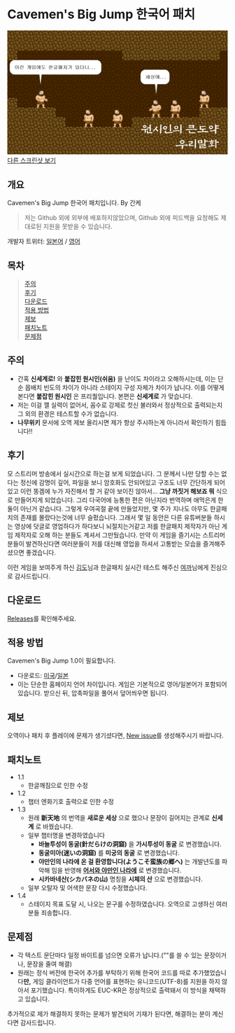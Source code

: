 # Cavemen's Big Jump 한국어 패치
![메인](0.png)  
[다른 스크린샷 보기](screenshot.md)  
## 개요
Cavemen's Big Jump 한국어 패치입니다. By 간케  
> 저는 Github 외에 외부에 배포하지않았으며, Github 외에 피드백을 요청해도 제대로된 지원을 못받을 수 있습니다.  

개발자 트위터: [일본어](https://twitter.com/kyokz_jp) / [영어](https://twitter.com/kyokz_en)

## 목차
> [주의](#주의)  
> [후기](#후기)  
> [다운로드](#다운로드)  
> [적용 방법](#적용-방법)  
> [제보](#제보)  
> [패치노트](#패치노트)  
> [문제점](#문제점)  

## 주의
* 간혹 __신세계로!__ 와 __붙잡힌 원시인(쉬움)__ 을 난이도 차이라고 오해하시는데, 이는 단순 몹배치 빈도의 차이가 아니라 스테이지 구성 자체가 차이가 납니다. 이를 어떻게 본다면 __붙잡힌 원시인__ 은 프리퀄입니다. 본편은 __신세계로__ 가 맞습니다.
* 저는 이걸 깰 실력이 없어서, 꼼수로 강제로 컷신 불러와서 정상적으로 출력되는지 그 외의 환경은 테스트할 수가 없습니다.
* __나무위키__ 문서에 오역 제보 올리시면 제가 항상 주시하는게 아니라서 확인하기 힘듭니다!!

## 후기
모 스트리머 방송에서 실시간으로 하는걸 보게 되었습니다. 그 분께서 나만 당할 수는 없다는 정신에 감명이 깊어, 파일을 보니 암호화도 안되어있고 구조도 너무 간단하게 되어있고 이런 똥겜에 누가 자진해서 할 거 같아 보이진 않아서... __그냥 까짓거 해보죠 뭐__ 식으로 만들어지게 되었습니다. 그리 다국어에 능통한 편은 아닌지라 번역하며 애먹은게 한둘이 아닌거 같습니다. 그렇게 우여곡절 끝에 만들었지만, 몇 주가 지나도 아무도 한글패치의 존재를 몰랐다는것에 너무 슬펐습니다. 그래서 몇 일 동안은 다른 유튜버분들 하시는 영상에 덧글로 영업하다가 하다보니 뇌절치는거같고 저를 한글패치 제작자가 아닌 게임 제작자로 오해 하는 분들도 계셔서 그만뒀습니다. 만약 이 게임을 즐기시는 스트리머분들이 발견하신다면 여러분들이 저를 대신해 영업을 하셔서 고통받는 모습을 즐겨해주셨으면 좋겠습니다.

이런 게임을 보여주게 하신 [김도](https://www.twitch.tv/kimdoe)님과 한글패치 실시간 테스트 해주신 [여까](https://www.twitch.tv/yeokka)님에게 진심으로 감사드립니다.

## 다운로드
[Releases](https://github.com/boutoron2685/Cavemens-Big-Jump-Korean/releases)를 확인해주세요.

## 적용 방법
Cavemen's Big Jump 1.0이 필요합니다.
* 다운로드: [미국](https://kyokz.itch.io/cavemens-big-jump)/[일본](https://freegame-mugen.jp/action/game_6627.html)
* 이는 단순한 홈페이지 언어 차이입니다. 게임은 기본적으로 영어/일본어가 포함되어 있습니다.
받으신 뒤, 압축파일을 풀어서 덮어씌우면 됩니다.

## 제보
오역이나 패치 후 플레이에 문제가 생기셨다면, [New issue](https://github.com/boutoron2685/Cavemens-Big-Jump-Korean/issues/new)를 생성해주시기 바랍니다.

## 패치노트
* 1.1 
  * 한글깨짐으로 인한 수정
* 1.2
  * 챕터 엔화기호 출력으로 인한 수정
* 1.3
  * 원래 __新天地__ 의 번역을 __새로운 세상__ 으로 했으나 문장이 길어지는 관계로  __신세계__ 로 바꿨습니다. 
  * 일부 챕터명을 변경하였습니다
    * __바늘투성이 동굴(針だらけの洞窟)__ 을 __가시투성이 동굴__ 로 변경했습니다.
    * __동굴미아(迷いの洞窟)__ 를 __미궁의 동굴__ 로 변경했습니다.
    * __야만인의 나라에 온 걸 환영합니다(ようこそ蛮族の郷へ)__ 는 개발년도를 파악해 밈을 반영해 __[어서와 야만인 나라에](https://www.youtube.com/watch?v=wbi7JDIoh0E)__ 로 변경했습니다.
    * __시카바네산(シカバネの山)__ 명칭을 __시체의 산__ 으로 변경했습니다.
  * 일부 오탈자 및 어색한 문장 다시 수정했습니다.
* 1.4
  * 스테이지 목표 도달 시, 나오는 문구를 수정하였습니다. 오역으로 고생하신 여러분들 죄송합니다. 
  
## 문제점
* 각 텍스트 문단마다 일정 바이트를 넘으면 오류가 납니다.(""를 쓸 수 있는 문장이거나, 문장을 줄여 해결)
* 원래는 정식 버전에 한국어 추가를 부탁하기 위해 한국어 코드를 따로 추가했었습니다**만,** 게임 클라이언트가 다중 언어를 표현하는 유니코드(UTF-8)를 지원을 하지 않아서 포기했습니다.
특이하게도 EUC-KR은 정상적으로 출력돼서 이 방식을 채택하고 있습니다.

추가적으로 제가 해결하지 못하는 문제가 발견되어 기재가 된다면, 해결하는 분이 계신다면 감사드립니다.
